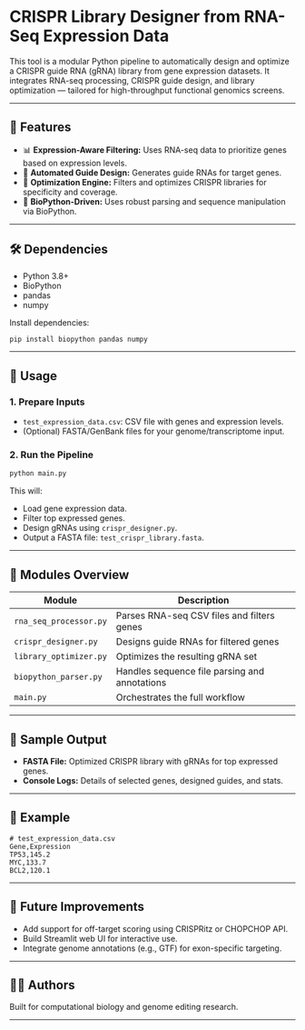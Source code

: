 # CRISPR Library Designer from RNA-Seq Expression Data

This tool is a modular Python pipeline to automatically design and optimize a CRISPR guide RNA (gRNA) library from gene expression datasets. It integrates RNA-seq processing, CRISPR guide design, and library optimization — tailored for high-throughput functional genomics screens.

---

## 🧬 Features

- 📊 **Expression-Aware Filtering:** Uses RNA-seq data to prioritize genes based on expression levels.
- 🧪 **Automated Guide Design:** Generates guide RNAs for target genes.
- 🧠 **Optimization Engine:** Filters and optimizes CRISPR libraries for specificity and coverage.
- 🧬 **BioPython-Driven:** Uses robust parsing and sequence manipulation via BioPython.

---

## 🛠️ Dependencies

- Python 3.8+
- BioPython
- pandas
- numpy

Install dependencies:

```bash
pip install biopython pandas numpy
```

---

## 🚀 Usage

### 1. Prepare Inputs
- `test_expression_data.csv`: CSV file with genes and expression levels.
- (Optional) FASTA/GenBank files for your genome/transcriptome input.

### 2. Run the Pipeline

```bash
python main.py
```

This will:
- Load gene expression data.
- Filter top expressed genes.
- Design gRNAs using `crispr_designer.py`.
- Output a FASTA file: `test_crispr_library.fasta`.

---

## 📂 Modules Overview

| Module                 | Description |
|------------------------|-------------|
| `rna_seq_processor.py` | Parses RNA-seq CSV files and filters genes |
| `crispr_designer.py`   | Designs guide RNAs for filtered genes |
| `library_optimizer.py` | Optimizes the resulting gRNA set |
| `biopython_parser.py`  | Handles sequence file parsing and annotations |
| `main.py`              | Orchestrates the full workflow |

---

## 📁 Sample Output

- **FASTA File:** Optimized CRISPR library with gRNAs for top expressed genes.
- **Console Logs:** Details of selected genes, designed guides, and stats.

---

## 🧪 Example

```csv
# test_expression_data.csv
Gene,Expression
TP53,145.2
MYC,133.7
BCL2,120.1
```

---

## 📌 Future Improvements

- Add support for off-target scoring using CRISPRitz or CHOPCHOP API.
- Build Streamlit web UI for interactive use.
- Integrate genome annotations (e.g., GTF) for exon-specific targeting.

---

## 👨‍🔬 Authors

Built for computational biology and genome editing research.

---

